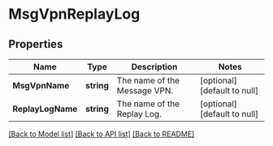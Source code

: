 # MsgVpnReplayLog

## Properties
Name | Type | Description | Notes
------------ | ------------- | ------------- | -------------
**MsgVpnName** | **string** | The name of the Message VPN. | [optional] [default to null]
**ReplayLogName** | **string** | The name of the Replay Log. | [optional] [default to null]

[[Back to Model list]](../README.md#documentation-for-models) [[Back to API list]](../README.md#documentation-for-api-endpoints) [[Back to README]](../README.md)

